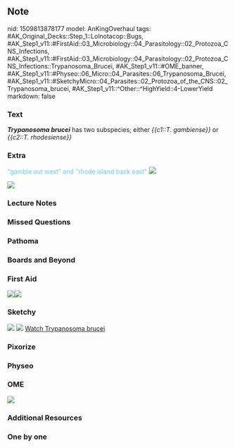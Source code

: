 ## Note
nid: 1509813878177
model: AnKingOverhaul
tags: #AK_Original_Decks::Step_1::Lolnotacop::Bugs, #AK_Step1_v11::#FirstAid::03_Microbiology::04_Parasitology::02_Protozoa_CNS_Infections, #AK_Step1_v11::#FirstAid::03_Microbiology::04_Parasitology::02_Protozoa_CNS_Infections::Trypanosoma_Brucei, #AK_Step1_v11::#OME_banner, #AK_Step1_v11::#Physeo::06_Micro::04_Parasites::06_Trypanosoma_Brucei, #AK_Step1_v11::#SketchyMicro::04_Parasites::02_Protozoa_of_the_CNS::02_Trypanosoma_brucei, #AK_Step1_v11::^Other::^HighYield::4-LowerYield
markdown: false

### Text
<i><b>Trypanosoma brucei</b></i> has two subspecies; either
<i>{{c1::T. gambiense}}</i> or <i>{{c2::T. rhodesiense}}</i>

### Extra
<font color="#66CCFF">"gamble out west" and "rhode island back
east"</font> <img src="paste-16823386898914.jpg" class="resizer">
<div><img src="paste-16836271800582.jpg" class="resizer"></div>

### Lecture Notes


### Missed Questions


### Pathoma


### Boards and Beyond


### First Aid
<img src="paste-17643725651971%20(1).jpg"><img src=
"paste-31598074396675%20(1).jpg">

### Sketchy
<img src="paste-43559558316035.jpg"> <img src=
"paste-88d9a11386b954cd5967a5afa9027f4b448c6831.png"> <a href=
"https://dashboard.sketchy.com/study/medical/courses/medical-microbiology/units/medical-microbiology-parasites/videos/medical-microbiology-parasites-protozoa-of-the-cns-trypanosoma-brucei?utm_source=anki&utm_medium=partnership&utm_campaign=february_update&utm_content=medical">
Watch Trypanosoma brucei</a>

### Pixorize


### Physeo


### OME
<div class="ome-widget">
  <a href="https://onlinemeded.org?ref=anki"><img src=
  "_OME_AnkiFlashcards_General_3.png"></a>
</div>

### Additional Resources


### One by one

